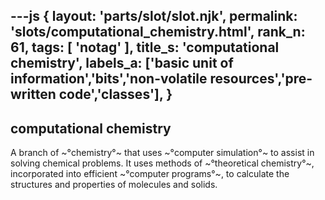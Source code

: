 ---js
{
  layout: 'parts/slot/slot.njk',
  permalink: 'slots/computational_chemistry.html',
  rank_n: 61,
  tags: [ 'notag' ],
  title_s: 'computational chemistry',
  labels_a: ['basic unit of information','bits','non-volatile resources','pre-written code','classes'],
}
---
## computational chemistry

A branch of ~°chemistry°~ that uses ~°computer simulation°~ to assist in solving chemical problems. It uses methods of ~°theoretical chemistry°~, incorporated into efficient ~°computer programs°~, to calculate the structures and properties of molecules and solids.

